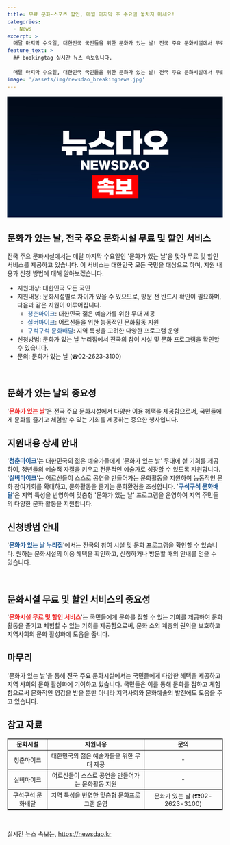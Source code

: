 ```yaml
---
title: 무료 문화·스포츠 할인, 매월 마지막 주 수요일 놓치지 마세요!
categories:
  - News
excerpt: >
  매달 마지막 수요일, 대한민국 국민들을 위한 문화가 있는 날! 전국 주요 문화시설에서 무료 및 할인 서비스 제공. 지역 주민을 위한 문화 활동 지원, 젊은 예술가와 어르신을 위한 프로그램 운영. 신청은 문화가 있는 날 누리집에서 가능. 문화가 있는 날(☎02-2623-3100)로 문의 가능. (출처: 정책브리핑 www.korea.kr)
feature_text: >
  ## bookingtag 실시간 뉴스 속보입니다.

  매달 마지막 수요일, 대한민국 국민들을 위한 문화가 있는 날! 전국 주요 문화시설에서 무료 및 할인 서비스 제공. 지역 주민을 위한 문화 활동 지원, 젊은 예술가와 어르신을 위한 프로그램 운영. 신청은 문화가 있는 날 누리집에서 가능. 문화가 있는 날(☎02-2623-3100)로 문의 가능. (출처: 정책브리핑 www.korea.kr)
image: '/assets/img/newsdao_breakingnews.jpg'
---
```


<p><img src="/assets/img/newsdao_breakingnews.jpg" alt="bookingtag 속보" /></p>

<h2 data-ke-size="size26">문화가 있는 날, 전국 주요 문화시설 무료 및 할인 서비스</h2>

<p>전국 주요 문화시설에서는 매달 마지막 수요일인 '문화가 있는 날'을 맞아 무료 및 할인 서비스를 제공하고 있습니다. 이 서비스는 대한민국 모든 국민을 대상으로 하며, 지원 내용과 신청 방법에 대해 알아보겠습니다.</p>

<ul>
    <li>지원대상: 대한민국 모든 국민</li>
    <li>지원내용: 문화시설별로 차이가 있을 수 있으므로, 방문 전 반드시 확인이 필요하며, 다음과 같은 지원이 이루어집니다.
        <ul>
            <li><span style="color: #1a5490;">청춘마이크</span>: 대한민국 젊은 예술가를 위한 무대 제공</li>
            <li><span style="color: #1a5490;">실버마이크</span>: 어르신들을 위한 능동적인 문화활동 지원</li>
            <li><span style="color: #1a5490;">구석구석 문화배달</span>: 지역 특성을 고려한 다양한 프로그램 운영</li>
        </ul>
    </li>
    <li>신청방법: 문화가 있는 날 누리집에서 전국의 참여 시설 및 문화 프로그램을 확인할 수 있습니다.</li>
    <li>문의: 문화가 있는 날 (☎02-2623-3100)</li>
</ul>

<p data-ke-size="size16">&nbsp;</p>

<h2 data-ke-size="size24">문화가 있는 날의 중요성</h2>

<p>'<b><span style="color: #ee2323;">문화가 있는 날</span></b>'은 전국 주요 문화시설에서 다양한 이용 혜택을 제공함으로써, 국민들에게 문화를 즐기고 체험할 수 있는 기회를 제공하는 중요한 행사입니다. </p>

<h2 data-ke-size="size24">지원내용 상세 안내</h2>

<p>'<b><span style="color: #1a5490;">청춘마이크</span></b>'는 대한민국의 젊은 예술가들에게 '문화가 있는 날' 무대에 설 기회를 제공하여, 청년들의 예술적 자질을 키우고 전문적인 예술가로 성장할 수 있도록 지원합니다. '<b><span style="color: #1a5490;">실버마이크</span></b>'는 어르신들이 스스로 공연을 만들어가는 문화활동을 지원하여 능동적인 문화 참여기회를 확대하고, 문화활동을 즐기는 문화환경을 조성합니다. '<b><span style="color: #1a5490;">구석구석 문화배달</span></b>'은 지역 특성을 반영하여 맞춤형 '문화가 있는 날' 프로그램을 운영하여 지역 주민들의 다양한 문화 활동을 지원합니다. </p>

<h2 data-ke-size="size24">신청방법 안내</h2>

<p>'<b><span style="color: #1a5490;">문화가 있는 날 누리집</span></b>'에서는 전국의 참여 시설 및 문화 프로그램을 확인할 수 있습니다. 원하는 문화시설의 이용 혜택을 확인하고, 신청하거나 방문할 때의 안내를 얻을 수 있습니다.</p>

<p data-ke-size="size16">&nbsp;</p>

<h2 data-ke-size="size24">문화시설 무료 및 할인 서비스의 중요성</h2>

<p>'<b><span style="color: #ee2323;">문화시설 무료 및 할인 서비스</span></b>'는 국민들에게 문화를 접할 수 있는 기회를 제공하여 문화 활동을 즐기고 체험할 수 있는 기회를 제공함으로써, 문화 소외 계층의 권익을 보호하고 지역사회의 문화 활성화에 도움을 줍니다.</p>

<h2 data-ke-size="size24">마무리</h2>

<p>'문화가 있는 날'을 통해 전국 주요 문화시설에서는 국민들에게 다양한 혜택을 제공하고 지역 사회의 문화 활성화에 기여하고 있습니다. 국민들은 이를 통해 문화를 접하고 체험함으로써 문화적인 영감을 받을 뿐만 아니라 지역사회와 문화예술의 발전에도 도움을 주고 있습니다.</p>

<h2 data-ke-size="size24">참고 자료</h2>

<table style="width: 100%;" border="1">
<tbody>
<tr>
<td style="text-align: center; height: 17px;"><b>문화시설</b></td>
<td style="text-align: center; height: 17px;"><b>지원내용</b></td>
<td style="text-align: center; height: 17px;"><b>문의</b></td>
</tr>
<tr>
<td style="text-align: center; height: 17px;">청춘마이크</td>
<td style="text-align: center; height: 17px;">대한민국의 젊은 예술가들을 위한 무대 제공</td>
<td style="text-align: center; height: 17px;">-</td>
</tr>
<tr>
<td style="text-align: center; height: 17px;">실버마이크</td>
<td style="text-align: center; height: 17px;">어르신들이 스스로 공연을 만들어가는 문화활동 지원</td>
<td style="text-align: center; height: 17px;">-</td>
</tr>
<tr>
<td style="text-align: center; height: 17px;">구석구석 문화배달</td>
<td style="text-align: center; height: 17px;">지역 특성을 반영한 맞춤형 문화프로그램 운영</td>
<td style="text-align: center; height: 17px;">문화가 있는 날 (☎02-2623-3100)</td>
</tr>
</tbody>
</table>

<p data-ke-size="size16">&nbsp;</p>
실시간 뉴스 속보는, <a href="https://newsdao.kr" rel="dofollow">https://newsdao.kr</a>


